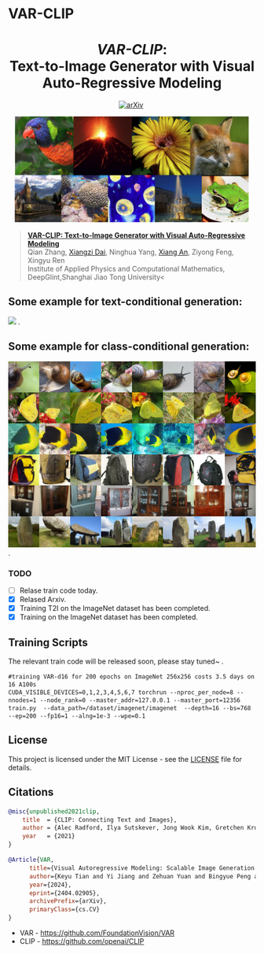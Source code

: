 # VAR-CLIP
<div align="center">

#  *VAR-CLIP*:<br> Text-to-Image Generator with Visual Auto-Regressive Modeling
[![arXiv](https://img.shields.io/badge/arXiv%20paper-2408.01181-b31b1b.svg)](https://arxiv.org/abs/2408.01181)&nbsp;
</div>

<p align="center">
<img src="img/main.png" width=95%>
<p>

> [**VAR-CLIP: Text-to-Image Generator with Visual Auto-Regressive Modeling**](https://arxiv.org/abs/2408.01181)<br>
> Qian Zhang, [Xiangzi Dai](https://github.com/daixiangzi), Ninghua Yang, [Xiang An](https://github.com/anxiangsir), Ziyong Feng, Xingyu Ren
> <br>Institute of Applied Physics and Computational Mathematics, DeepGlint,Shanghai Jiao Tong University<
> 
## Some example for text-conditional generation:
<img src="img/show_res.png" width="800px"/> . 

## Some example for class-conditional generation:
<img src="img/concatenated_image.jpg" width="800px"/> .

### TODO 
- [ ] Relase train code today.
- [x] Relased Arxiv.
- [x] Training T2I on the ImageNet dataset has been completed.
- [x] Training on the ImageNet dataset has been completed.
## Training Scripts
The relevant train code will be released soon, please stay tuned~ . 
```shell
#training VAR-d16 for 200 epochs on ImageNet 256x256 costs 3.5 days on 16 A100s  
CUDA_VISIBLE_DEVICES=0,1,2,3,4,5,6,7 torchrun --nproc_per_node=8 --nnodes=1 --node_rank=0 --master_addr=127.0.0.1 --master_port=12356 train.py  --data_path=/dataset/imagenet/imagenet  --depth=16 --bs=768 --ep=200 --fp16=1 --alng=1e-3 --wpe=0.1
```
## License
This project is licensed under the MIT License - see the [LICENSE](LICENSE) file for details.

## Citations

```bibtex
@misc{unpublished2021clip,
    title  = {CLIP: Connecting Text and Images},
    author = {Alec Radford, Ilya Sutskever, Jong Wook Kim, Gretchen Krueger, Sandhini Agarwal},
    year   = {2021}
}
```
```bibtex
@Article{VAR,
      title={Visual Autoregressive Modeling: Scalable Image Generation via Next-Scale Prediction}, 
      author={Keyu Tian and Yi Jiang and Zehuan Yuan and Bingyue Peng and Liwei Wang},
      year={2024},
      eprint={2404.02905},
      archivePrefix={arXiv},
      primaryClass={cs.CV}
}
```
* VAR - https://github.com/FoundationVision/VAR
* CLIP - https://github.com/openai/CLIP
